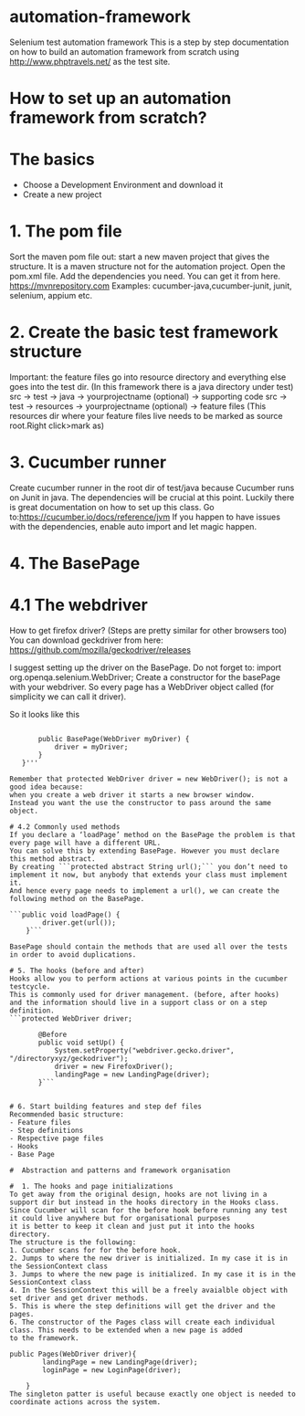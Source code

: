 # automation-framework
Selenium test automation framework
This is a step by step documentation on how to build an automation framework from scratch using http://www.phptravels.net/ as the test site. 


# How to set up an automation framework from scratch?


#  The basics
- Choose a Development Environment and download it 
- Create a new project 


# 1. The pom file
Sort the maven pom file out: start a new maven project that gives the structure.
It is a maven structure not for the automation project. Open the pom.xml file.
Add the dependencies you need. You can get it from here.  https://mvnrepository.com
Examples: cucumber-java,cucumber-junit, junit, selenium, appium etc.


# 2. Create the basic test framework structure
Important: the feature files go into resource directory and everything else goes into the test dir.
(In this framework there is a java directory under test)
src -> test -> java -> yourprojectname (optional) -> supporting code
src -> test -> resources -> yourprojectname (optional) -> feature files
(This resources dir where your feature files live needs to be marked as source root.Right click>mark as)

# 3. Cucumber runner
 Create cucumber runner in the root dir of test/java because Cucumber runs on Junit in java.
The dependencies will be crucial at this point. Luckily there is great documentation on how to set up this class.
Go to:https://cucumber.io/docs/reference/jvm
If you happen to have issues with the dependencies, enable auto import and let magic happen.


# 4. The BasePage
# 4.1 The webdriver
How to get firefox driver? (Steps are pretty similar for other browsers too)
You can download geckdriver from here: https://github.com/mozilla/geckodriver/releases


I suggest setting up the driver on the BasePage. Do not forget to: import org.openqa.selenium.WebDriver;
Create a constructor for the basePage with your webdriver.
So every page has a WebDriver object called (for simplicity we can call it driver).

So it looks like this


```protected WebDriver driver;

       public BasePage(WebDriver myDriver) {
           driver = myDriver;
       }
   }'''

Remember that protected WebDriver driver = new WebDriver(); is not a good idea because:
when you create a web driver it starts a new browser window.
Instead you want the use the constructor to pass around the same object.

# 4.2 Commonly used methods
If you declare a ‘loadPage’ method on the BasePage the problem is that every page will have a different URL.
You can solve this by extending BasePage. However you must declare this method abstract.
By creating ```protected abstract String url();``` you don’t need to implement it now, but anybody that extends your class must implement it.
And hence every page needs to implement a url(), we can create the following method on the BasePage.

```public void loadPage() {
        driver.get(url());
    }```

BasePage should contain the methods that are used all over the tests in order to avoid duplications.

# 5. The hooks (before and after)
Hooks allow you to perform actions at various points in the cucumber testcycle.
This is commonly used for driver management. (before, after hooks)
and the information should live in a support class or on a step definition.
```protected WebDriver driver;

       @Before
       public void setUp() {
           System.setProperty("webdriver.gecko.driver", "/directoryxyz/geckodriver");
           driver = new FirefoxDriver();
           landingPage = new LandingPage(driver);
       }```


# 6. Start building features and step def files
Recommended basic structure:
- Feature files
- Step definitions
- Respective page files
- Hooks
- Base Page

#  Abstraction and patterns and framework organisation

#  1. The hooks and page initializations
To get away from the original design, hooks are not living in a support dir but instead in the hooks directory in the Hooks class.
Since Cucumber will scan for the before hook before running any test it could live anywhere but for organisational purposes
it is better to keep it clean and just put it into the hooks directory.
The structure is the following:
1. Cucumber scans for for the before hook.
2. Jumps to where the new driver is initialized. In my case it is in the SessionContext class
3. Jumps to where the new page is initialized. In my case it is in the SessionContext class
4. In the SessionContext this will be a freely avaialble object with set driver and get driver methods.
5. This is where the step definitions will get the driver and the pages.
6. The constructor of the Pages class will create each individual class. This needs to be extended when a new page is added
to the framework.

public Pages(WebDriver driver){
        landingPage = new LandingPage(driver);
        loginPage = new LoginPage(driver);

    }
The singleton patter is useful because exactly one object is needed to coordinate actions across the system.

